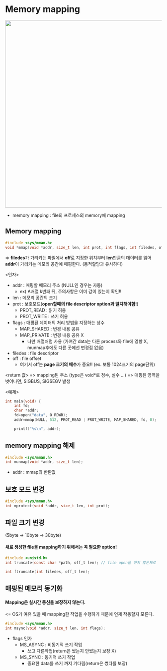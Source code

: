 # Memory mapping
<img src="https://lh3.googleusercontent.com/U_f2jiVqweb8QhfRElchZhGNoCnbaLjGXrR4fGS0keQWklhe-eJcmNAAHS01Fg9d7exW-pS7IImQiV6WHVBJ1qBYqphHyBR2aPerxH9YN8UFlqevK_GIg6cdgXrMUNHYQWx2Pm4onLCpCh3mvqoy5pBb6tYnXC10VJ4rOfMgkeuNdiHp3t94q_YYVjj2kUl9TX3p7FrJDFUlSVJlgkU8vfKgUkPcinIupIsGuViWSpnUzu-2MpuyAitKiLWjB-ctSy7QFkLJxFFipgIVj-bW1o40EU6SIVM66U1G00xEL1owI6mqaGMfEHOSKCM76m-gm_cFgdxocGsjLFcqC60-ug4gOi8H_9ygnb-B4xyBDAeRuQ4sgTdS4gmnxnmtECK8LDgLM7mV-KPb8bmpk6kPIqBGlaurphMrTwVAAmyzvBJzmhRm3VjCwrpfx0ajmKZ9vQGokVky2F8VrCsbwkYtj5KENnkIOkofGtCLErjOSGvq3-ZlP29MbgFrXg8hd47zpJ9hQHorwzg6yaaYylnknlrqtqiA67h-nUsdeWY5RTs-PVj5wxf17Jn2iOs0O5IplvOI60jS4tGuvZmzDca1d3eDBs8CRF6serVSArdexhLGD59Pu9Om9rSWX6Vk5RhqCvmW_LKGGjB_4rJu_Byxdl_ZcIjEfJvpykSrDVqeW8CFUV3tfMzwtoDpZ6-vBF42a8k7IJQYQVgdQiaxo40L0--y37AqW0mZyxcQ_JoTSO-w9bEX=w468-h931-no" height=600px/>

- memory mapping : file의 프로세스의 memory에 mapping

## Memory mapping
``` c
#include <sys/mman.h>
void *mmap(void *addr, size_t len, int prot, int flags, int filedes, off_t off);
```
=> **filedes**가 가리키는 파일에서 **off**로 지정한 위치부터 **len**만큼의 데이터를 읽어 **addr**이 가리키는 메모리 공간에 매핑한다. (동적할당과 유사하다)

<인자>
- addr : 매핑할 메모리 주소 (NULL인 경우는 자동)
	- ex) A배열 k번째 뒤, 주의사항은 이미 값이 있는지 확인!! 
- len : 메모리 공간의 크기
- prot : 보호모드(**open할때의 file descriptor option과 일치해야함!**)
	- PROT_READ : 읽기 허용
	- PROT_WRITE : 쓰기 허용
- flags : 매핑된 데이터의 처리 방법을 지정하는 상수
	- MAP_SHARED : 변경 내용 공유
	- MAP_PRIVATE : 변경 내용 공유 X
		- 나만 배열처럼 사용 (가져간 data는 다른 process와 file에 영향 X,  munmap후에도 다른 곳에선 변경점 없음)
- filedes : file descriptor
- off : file offset
	- 여기서 off는 **page 크기의 배수**가 중요!! (ex. 보통 1024크기의 page단위)

<return 값>
=> mapping된 주소 (type은 void*로 정수, 실수 ...)
=> 매핑된 영역을 벗어나면, SIGBUS, SIGSEGV 발생

<예제>
```c
int main(void) {
	int fd;
	char *addr;
	fd=open("data", O_RDWR);
	addr=mmap(NULL, 512, PROT_READ | PROT_WRITE, MAP_SHARED, fd, 0);

	printf("%s\n", addr);
```

## memory mapping 해제
```c
#include <sys/mman.h>
int munmap(void *addr, size_t len);
```

- addr : mmap의 반환값

## 보호 모드 변경
```c
#include <sys/mman.h>
int mprotect(void *addr, size_t len, int prot);
```

## 파일 크기 변경
(5byte -> 10byte -> 30byte)
#### 새로 생성한 file을 mapping하기 위해서는 꼭 필요한 option!
```c
#include <unistd.h>
int truncate(const char *path, off_t len); // file open을 하지 않은채로

int ftruncate(int filedes, off_t len);
```

## 매핑된 메모리 동기화
#### Mapping은 실시간 통신을 보장하지 않는다.
<= OS가 여유 있을 때 mapping한 작업을 수행하기 때문에 언제 작동할지 모른다.

```c
#include <sys/mman.h>
int msync(void *addr, size_t len, int flags);
```
- flags 인자
	- MS_ASYNC : 비동기적 쓰기 작업
		- 쓰고 다른작업(return은 썼는지 안썼는지 보장 X)
	- MS_SYNC : 동기적 쓰기 작업
		- 중요한 data를 쓰기 까지 기다림(return은 썼다를 보장)
<!--stackedit_data:
eyJoaXN0b3J5IjpbMTA5MDM4NDU0MV19
-->